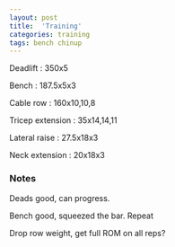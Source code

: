 ```yaml
---
layout: post
title:  'Training'
categories: training
tags: bench chinup
---
```


Deadlift  :  350x5

Bench : 187.5x5x3

Cable row : 160x10,10,8

Tricep extension  :  35x14,14,11

Lateral raise  :  27.5x18x3

Neck extension  :  20x18x3

### Notes

Deads good, can progress.

Bench good, squeezed the bar. Repeat

Drop row weight, get full ROM on all reps?
